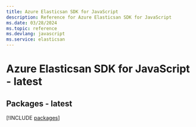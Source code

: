 ```yaml
---
title: Azure Elasticsan SDK for JavaScript
description: Reference for Azure Elasticsan SDK for JavaScript
ms.date: 03/28/2024
ms.topic: reference
ms.devlang: javascript
ms.service: elasticsan
---
```

# Azure Elasticsan SDK for JavaScript - latest
## Packages - latest
[!INCLUDE [packages](elasticsan-index.md)]